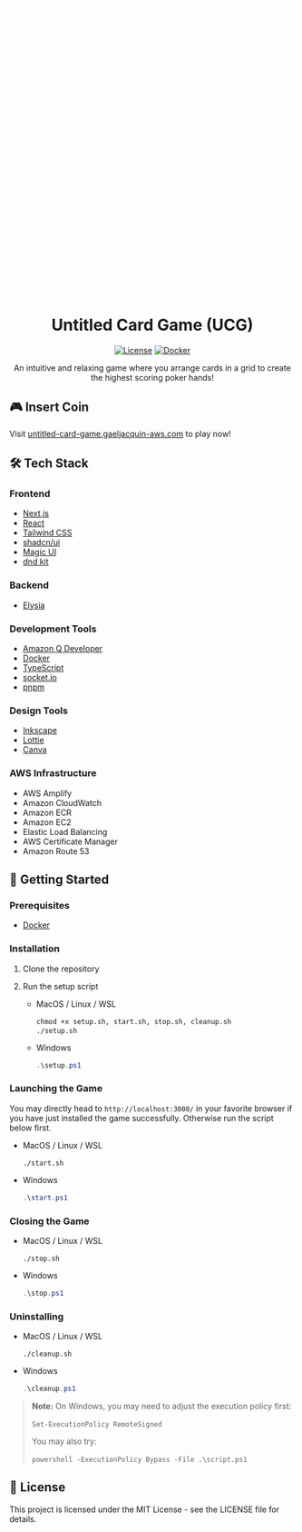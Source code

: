 <div align="center">
  <img src="./assets/untitled-card-game.gif" alt="Untitled Card Game Logo" />

# Untitled Card Game (UCG)

[![License](https://img.shields.io/badge/license-MIT-blue.svg)](LICENSE)
[![Docker](https://img.shields.io/badge/docker-required-blue.svg)](https://www.docker.com/)

An intuitive and relaxing game where you arrange cards in a grid to create the highest scoring poker hands!

</div>

## 🎮 Insert Coin

Visit [untitled-card-game.gaeljacquin-aws.com](https://untitled-card-game.gaeljacquin-aws.com) to play now!

## 🛠️ Tech Stack

### Frontend

- [Next.js](https://nextjs.org/)
- [React](https://reactjs.org/)
- [Tailwind CSS](https://tailwindcss.com/)
- [shadcn/ui](https://ui.shadcn.com/)
- [Magic UI](https://magicui.design/)
- [dnd kit](https://dndkit.com/)

### Backend

- [Elysia](https://elysiajs.com)

### Development Tools

- [Amazon Q Developer](https://aws.amazon.com/q/developer/)
- [Docker](https://www.docker.com/)
- [TypeScript](https://www.typescriptlang.org/)
- [socket.io](https://socket.io/)
- [pnpm](https://pnpm.io/)

### Design Tools

- [Inkscape](https://inkscape.org/)
- [Lottie](https://lottiefiles.com/)
- [Canva](https://www.canva.com/)

### AWS Infrastructure

- AWS Amplify
- Amazon CloudWatch
- Amazon ECR
- Amazon EC2
- Elastic Load Balancing
- AWS Certificate Manager
- Amazon Route 53

## 🚀 Getting Started

### Prerequisites

- [Docker](https://www.docker.com/get-started)

### Installation

1. Clone the repository

2. Run the setup script

   - MacOS / Linux / WSL

     ```shell
     chmod +x setup.sh, start.sh, stop.sh, cleanup.sh
     ./setup.sh
     ```

   - Windows

     ```powershell
     .\setup.ps1
     ```

### Launching the Game

You may directly head to `http://localhost:3000/` in your favorite browser if you have just installed the game successfully. Otherwise run the script below first.

- MacOS / Linux / WSL

  ```shell
  ./start.sh
  ```

- Windows
  ```powershell
  .\start.ps1
  ```

### Closing the Game

- MacOS / Linux / WSL

  ```shell
  ./stop.sh
  ```

- Windows
  ```powershell
  .\stop.ps1
  ```

### Uninstalling

- MacOS / Linux / WSL

  ```shell
  ./cleanup.sh
  ```

- Windows
  ```powershell
  .\cleanup.ps1
  ```

> **Note:** On Windows, you may need to adjust the execution policy first:
>
> `Set-ExecutionPolicy RemoteSigned`
>
> You may also try:
>
> `powershell -ExecutionPolicy Bypass -File .\script.ps1`

## 📝 License

This project is licensed under the MIT License - see the LICENSE file for details.
